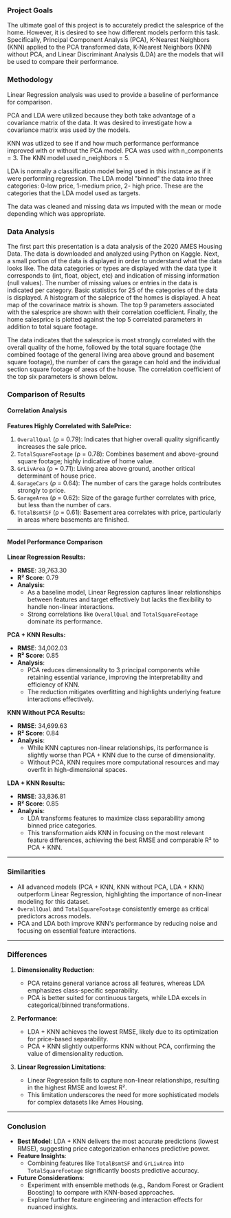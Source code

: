 ### Project Goals

The ultimate goal of this project is to accurately predict the salesprice of the home. However, it is desired to see how different models perform this task. Specifically, Principal Component Analysis (PCA), K-Nearest Neighbors (KNN) applied to the PCA transformed data, K-Nearest Neighbors (KNN) without PCA, and Linear Discriminant Analysis (LDA) are the models that will be used to compare their performance. 

### Methodology
Linear Regression analysis was used to provide a baseline of performance for comparison.

PCA and LDA were utilized because they both take advantage of a covariance matrix of the data.
It was desired to investigate how a covariance matrix was used by the models.

KNN was utlized to see if and how much performance performance improved with or without the PCA model.
PCA was used with n_components = 3.
The KNN model used n_neighbors = 5.

LDA is normally a classification model being used in this instance as if it were performing regression.
The LDA model "binned" the data into three categories: 0-low price, 1-medium price, 2- high price.
These are the categories that the LDA model used as targets.

The data was cleaned and missing data ws imputed with the mean or mode depending which was appropriate.

### Data Analysis

The first part this presentation is a data analysis of the 2020 AMES Housing Data. The data is downloaded and analyzed using Python on Kaggle.
Next, a small portion of the data is displayed in order to understand what the data looks like. The data categories or types are displayed with the data type it corresponds to (int, float, object, etc) and indication of missing information (null values). The number of missing values or entries in the data is indicated per category. Basic statistics for 25 of the categories of the data is displayed.
A histogram of the saleprice of the homes is displayed.
A heat map of the covarinace matrix is shown.
The top 9 parameters associated with the salesprice are shown with their correlation coefficient.
Finally, the home salesprice is plotted against the top 5 correlated parameters in addition to total square footage.

The data indicates that the salesprice is most strongly correlated with the overall quality of the home, followed by the total square footage (the combined footage of the general living area above ground and basement square footage), the number of cars the garage can hold and the individual section square footage of areas of the house. The correlation coefficient of the top six parameters is shown below.

### Comparison of Results

#### Correlation Analysis

**Features Highly Correlated with SalePrice:**
1. `OverallQual` (ρ = 0.79): Indicates that higher overall quality significantly increases the sale price.
2. `TotalSquareFootage` (ρ = 0.78): Combines basement and above-ground square footage; highly indicative of home value.
3. `GrLivArea` (ρ = 0.71): Living area above ground, another critical determinant of house price.
4. `GarageCars` (ρ = 0.64): The number of cars the garage holds contributes strongly to price.
5. `GarageArea` (ρ = 0.62): Size of the garage further correlates with price, but less than the number of cars.
6. `TotalBsmtSF` (ρ = 0.61): Basement area correlates with price, particularly in areas where basements are finished.

---

#### Model Performance Comparison

**Linear Regression Results:**
- **RMSE**: 39,763.30
- **R² Score**: 0.79
- **Analysis**:
  - As a baseline model, Linear Regression captures linear relationships between features and target effectively but lacks the flexibility to handle non-linear interactions.
  - Strong correlations like `OverallQual` and `TotalSquareFootage` dominate its performance.

**PCA + KNN Results:**
- **RMSE**: 34,002.03
- **R² Score**: 0.85
- **Analysis**:
  - PCA reduces dimensionality to 3 principal components while retaining essential variance, improving the interpretability and efficiency of KNN.
  - The reduction mitigates overfitting and highlights underlying feature interactions effectively.

**KNN Without PCA Results:**
- **RMSE**: 34,699.63
- **R² Score**: 0.84
- **Analysis**:
  - While KNN captures non-linear relationships, its performance is slightly worse than PCA + KNN due to the curse of dimensionality.
  - Without PCA, KNN requires more computational resources and may overfit in high-dimensional spaces.

**LDA + KNN Results:**
- **RMSE**: 33,836.81
- **R² Score**: 0.85
- **Analysis**:
  - LDA transforms features to maximize class separability among binned price categories.
  - This transformation aids KNN in focusing on the most relevant feature differences, achieving the best RMSE and comparable R² to PCA + KNN.

---

### Similarities
- All advanced models (PCA + KNN, KNN without PCA, LDA + KNN) outperform Linear Regression, highlighting the importance of non-linear modeling for this dataset.
- `OverallQual` and `TotalSquareFootage` consistently emerge as critical predictors across models.
- PCA and LDA both improve KNN's performance by reducing noise and focusing on essential feature interactions.

---

### Differences
1. **Dimensionality Reduction**:
   - PCA retains general variance across all features, whereas LDA emphasizes class-specific separability.
   - PCA is better suited for continuous targets, while LDA excels in categorical/binned transformations.

2. **Performance**:
   - LDA + KNN achieves the lowest RMSE, likely due to its optimization for price-based separability.
   - PCA + KNN slightly outperforms KNN without PCA, confirming the value of dimensionality reduction.

3. **Linear Regression Limitations**:
   - Linear Regression fails to capture non-linear relationships, resulting in the highest RMSE and lowest R².
   - This limitation underscores the need for more sophisticated models for complex datasets like Ames Housing.

---

### Conclusion
- **Best Model**: LDA + KNN delivers the most accurate predictions (lowest RMSE), suggesting price categorization enhances predictive power.
- **Feature Insights**:
  - Combining features like `TotalBsmtSF` and `GrLivArea` into `TotalSquareFootage` significantly boosts predictive accuracy.
- **Future Considerations**:
  - Experiment with ensemble methods (e.g., Random Forest or Gradient Boosting) to compare with KNN-based approaches.
  - Explore further feature engineering and interaction effects for nuanced insights.

